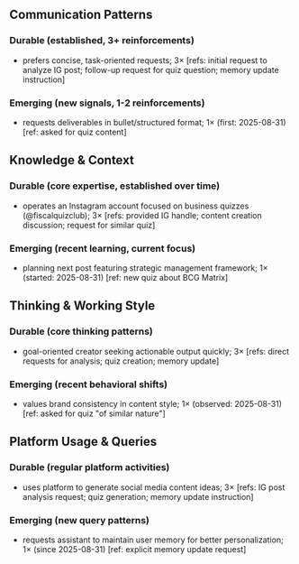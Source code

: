 ## Communication Patterns
### Durable (established, 3+ reinforcements)
- prefers concise, task-oriented requests; 3× [refs: initial request to analyze IG post; follow-up request for quiz question; memory update instruction]

### Emerging (new signals, 1-2 reinforcements)
- requests deliverables in bullet/structured format; 1× (first: 2025-08-31) [ref: asked for quiz content]

## Knowledge & Context
### Durable (core expertise, established over time)
- operates an Instagram account focused on business quizzes (@fiscalquizclub); 3× [refs: provided IG handle; content creation discussion; request for similar quiz]

### Emerging (recent learning, current focus)
- planning next post featuring strategic management framework; 1× (started: 2025-08-31) [ref: new quiz about BCG Matrix]

## Thinking & Working Style
### Durable (core thinking patterns)
- goal-oriented creator seeking actionable output quickly; 3× [refs: direct requests for analysis; quiz creation; memory update]

### Emerging (recent behavioral shifts)
- values brand consistency in content style; 1× (observed: 2025-08-31) [ref: asked for quiz "of similar nature"]

## Platform Usage & Queries
### Durable (regular platform activities)
- uses platform to generate social media content ideas; 3× [refs: IG post analysis request; quiz generation; memory update instruction]

### Emerging (new query patterns)
- requests assistant to maintain user memory for better personalization; 1× (since 2025-08-31) [ref: explicit memory update request]